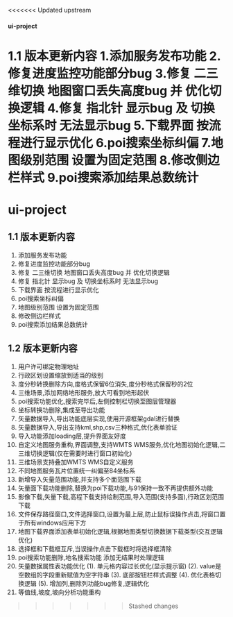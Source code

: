 <<<<<<< Updated upstream
#### ui-project
1.1 版本更新内容
1.添加服务发布功能
2.修复进度监控功能部分bug
3.修复 二三维切换 地图窗口丢失高度bug 并 优化切换逻辑
4.修复 指北针 显示bug 及 切换坐标系时 无法显示bug
5.下载界面 按流程进行显示优化
6.poi搜索坐标纠偏
7.地图级别范围 设置为固定范围
8.修改侧边栏样式
9.poi搜索添加结果总数统计
=======
# ui-project
## 1.1 版本更新内容
1. 添加服务发布功能
2. 修复进度监控功能部分bug
3. 修复 二三维切换 地图窗口丢失高度bug 并 优化切换逻辑
4. 修复 指北针 显示bug 及 切换坐标系时 无法显示bug
5. 下载界面 按流程进行显示优化
6. poi搜索坐标纠偏
7. 地图级别范围 设置为固定范围
8. 修改侧边栏样式
9. poi搜索添加结果总数统计

## 1.2 版本更新内容
1. 用户许可绑定物理地址
2. 行政区划设置缩放到适当的级别
3. 度分秒转换删除方向,度格式保留6位消失,度分秒格式保留秒的2位
4. 三维场景,添加网络地形服务,放大可看到地形起伏
5. poi搜索功能优化,搜索完毕后,左侧控制栏切换至图层管理器
6. 坐标转换功删除,集成至导出功能
7. 矢量数据导入,导出功能底层实现,使用开源框架gdal进行替换
8. 矢量数据导入,导出支持kml,shp,csv三种格式,优化表单验证
9. 导入功能添加loading层,提升界面友好度
10. 自定义地图服务重构,界面调整,支持WMTS WMS服务,优化地图初始化逻辑,二三维切换逻辑(仅在需要时进行窗口初始化)
11. 三维场景支持叠加WMTS WMS自定义服务
12. 不同地图服务瓦片位置统一纠偏至84坐标系
13. 新增导入矢量范围功能,并支持多个面范围下载
14. 矢量面下载功能删除,替换为poi下载功能,与91保持一致不再提供额外功能
15. 影像下载,矢量下载,高程下载支持绘制范围,导入范围(支持多面),行政区划范围下载
16. 文件保存路径窗口,文件选择窗口,设置为最上层,防止鼠标误操作点击,将窗口置于所有windows应用下方
17. 地图下载界面添加表单初始化逻辑,根据地图类型切换数据下载类型(交互逻辑优化)
18. 选择框和下载框互斥,当误操作点击下载框时将选择框清除
19. poi搜索功能删除,地名搜索功能 添加无结果时处理逻辑
20. 矢量数据属性表功能优化 
    (1). 单元格内容过长优化(显示提示窗)
    (2). value是空数组的字段重新赋值为空字符串
    (3). 底部按钮栏样式调整
    (4). 优化表格切换逻辑
    (5). 增加列,删除列功能bug修复,逻辑优化
21. 等值线,坡度,坡向分析功能重构
>>>>>>> Stashed changes
